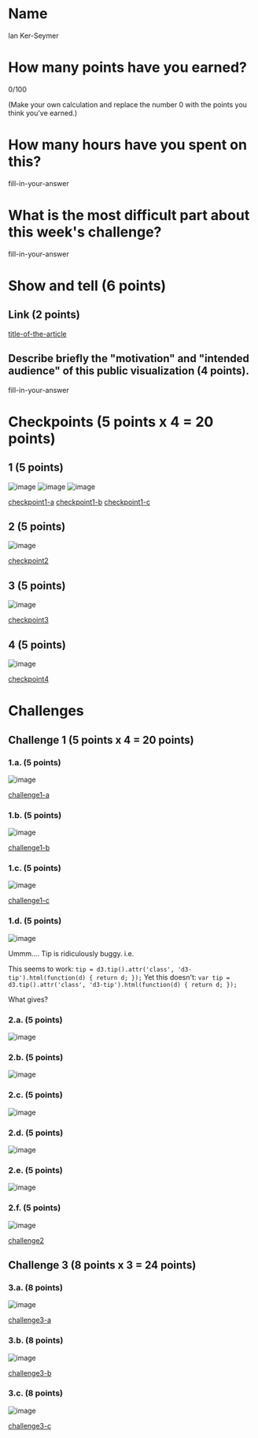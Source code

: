 # Name

Ian Ker-Seymer

# How many points have you earned?

0/100

(Make your own calculation and replace the number 0 with the points you think you've earned.)

# How many hours have you spent on this?

fill-in-your-answer

# What is the most difficult part about this week's challenge?

fill-in-your-answer

# Show and tell (6 points)

## Link (2 points)

[title-of-the-article](http://link-to-an-example-of-big-data-visualization-in-a-public-space)

## Describe briefly the "motivation" and "intended audience" of this public visualization (4 points).

fill-in-your-answer

# Checkpoints (5 points x 4 = 20 points)

## 1 (5 points)

![image](https://www.dropbox.com/s/xps4vbyw2gxsvw2/Screenshot%202014-10-19%2020.07.51.png?dl=1)
![image](https://www.dropbox.com/s/xps4vbyw2gxsvw2/Screenshot%202014-10-19%2020.07.51.png?dl=1)
![image](https://www.dropbox.com/s/xps4vbyw2gxsvw2/Screenshot%202014-10-19%2020.07.51.png?dl=1)

[checkpoint1-a](checkpoint1-a.html)
[checkpoint1-b](checkpoint1-b.html)
[checkpoint1-c](checkpoint1-c.html)

## 2 (5 points)

![image](https://www.dropbox.com/s/gfahoyir09wen56/Screenshot%202014-10-19%2020.50.56.png?dl=1)

[checkpoint2](checkpoint2.html)

## 3 (5 points)

![image](https://www.dropbox.com/s/v6g8o8exobjdxkg/Screenshot%202014-10-19%2021.00.22.png?dl=1)

[checkpoint3](checkpoint3.html)

## 4 (5 points)

![image](https://www.dropbox.com/s/85puqtms1zxwoec/Screenshot%202014-10-19%2021.15.28.png?dl=1)

[checkpoint4](checkpoint4.html)

# Challenges

## Challenge 1 (5 points x 4 = 20 points)

### 1.a. (5 points)

![image](https://www.dropbox.com/s/q5pn6yled765aiv/Screenshot%202014-10-19%2022.08.20.png?dl=1)

[challenge1-a](challenge1-a.html)

### 1.b. (5 points)

![image](https://www.dropbox.com/s/4yrlcuvs0jg0ayx/Screenshot%202014-10-19%2023.09.23.png?dl=1)

[challenge1-b](checkpoint1-b.html)

### 1.c. (5 points)

![image](https://www.dropbox.com/s/w160jazejtiurge/Screenshot%202014-10-19%2023.12.52.png?dl=1)

[challenge1-c](checkpoint1-c.html)

### 1.d. (5 points)

![image](image.png?raw=true)

Ummm.... Tip is ridiculously buggy. i.e.

This seems to work:
`tip = d3.tip().attr('class', 'd3-tip').html(function(d) { return d; });`
Yet this doesn't:
`var tip = d3.tip().attr('class', 'd3-tip').html(function(d) { return d; });`

What gives?

### 2.a. (5 points)

![image](https://www.dropbox.com/s/3nqvaj80eajczj1/Screenshot%202014-10-19%2023.46.49.png?dl=1)

### 2.b. (5 points)

![image](https://www.dropbox.com/s/zwpc7lo1vpf9oc3/Screenshot%202014-10-19%2023.58.39.png?dl=1)

### 2.c. (5 points)

![image](image.png?raw=true)

### 2.d. (5 points)

![image](image.png?raw=true)

### 2.e. (5 points)

![image](image.png?raw=true)

### 2.f. (5 points)

![image](image.png?raw=true)

[challenge2](checkpoint2.html)

## Challenge 3 (8 points x 3 = 24 points)

### 3.a. (8 points)

![image](image.png?raw=true)

[challenge3-a](checkpoint3-a.html)

### 3.b. (8 points)

![image](image.png?raw=true)

[challenge3-b](checkpoint3-b.html)

### 3.c. (8 points)

![image](image.png?raw=true)

[challenge3-c](checkpoint3-c.html)
